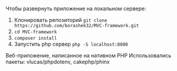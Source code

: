 Чтобы развернуть приложение на локальном сервере:

1. Клонировать репозиторий `git clone https://github.com/borashek32/MVC-framework.git`
2. `cd MVC-framework`
3. `composer install`
4. Запустить php сервер `php -S localhost:8080`

Веб-приложение, написанное на нативном PHP
Использовались пакеты: vlucas/phpdotenv, cakephp/phinx
